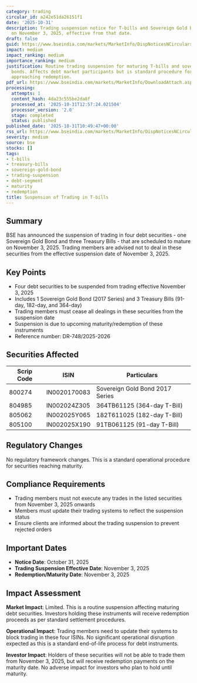 ```yaml
---
category: trading
circular_id: a242e51da26151f1
date: '2025-10-31'
description: Trading suspension notice for T-bills and Sovereign Gold Bond maturing
  on November 3, 2025, effective from that date.
draft: false
guid: https://www.bseindia.com/markets/MarketInfo/DispNoticesNCirculars.aspx?Noticeid={3FB18A93-0823-4EE2-A16A-F75D94D85A6E}&noticeno=20251031-9&dt=10/31/2025&icount=9&totcount=40&flag=0
impact: medium
impact_ranking: medium
importance_ranking: medium
justification: Routine trading suspension for maturing T-bills and sovereign gold
  bonds. Affects debt market participants but is standard procedure for securities
  approaching redemption.
pdf_url: https://www.bseindia.com/markets/MarketInfo/DownloadAttach.aspx?id=20251031-9&attachedId=
processing:
  attempts: 1
  content_hash: 4da23c555be2da8f
  processed_at: '2025-10-31T12:57:24.021504'
  processor_version: '2.0'
  stage: completed
  status: published
published_date: '2025-10-31T10:49:47+00:00'
rss_url: https://www.bseindia.com/markets/MarketInfo/DispNoticesNCirculars.aspx?Noticeid={3FB18A93-0823-4EE2-A16A-F75D94D85A6E}&noticeno=20251031-9&dt=10/31/2025&icount=9&totcount=40&flag=0
severity: medium
source: bse
stocks: []
tags:
- t-bills
- treasury-bills
- sovereign-gold-bond
- trading-suspension
- debt-segment
- maturity
- redemption
title: Suspension of Trading in T-bills
---
```


## Summary

BSE has announced the suspension of trading in four debt securities - one Sovereign Gold Bond and three Treasury Bills - that are scheduled to mature on November 3, 2025. Trading members are advised not to deal in these securities from the effective suspension date of November 3, 2025.

## Key Points

- Four debt securities to be suspended from trading effective November 3, 2025
- Includes 1 Sovereign Gold Bond (2017 Series) and 3 Treasury Bills (91-day, 182-day, and 364-day)
- Trading members must cease all dealings in these securities from the suspension date
- Suspension is due to upcoming maturity/redemption of these instruments
- Reference number: DR-748/2025-2026

## Securities Affected

| Scrip Code | ISIN | Particulars |
|------------|------|-------------|
| 800274 | IN0020170083 | Sovereign Gold Bond 2017 Series |
| 804985 | IN002024Z305 | 364TB61125 (364-day T-Bill) |
| 805062 | IN002025Y065 | 182T611025 (182-day T-Bill) |
| 805100 | IN002025X190 | 91TB061125 (91-day T-Bill) |

## Regulatory Changes

No regulatory framework changes. This is a standard operational procedure for securities reaching maturity.

## Compliance Requirements

- Trading members must not execute any trades in the listed securities from November 3, 2025 onwards
- Members must update their trading systems to reflect the suspension status
- Ensure clients are informed about the trading suspension to prevent rejected orders

## Important Dates

- **Notice Date**: October 31, 2025
- **Trading Suspension Effective Date**: November 3, 2025
- **Redemption/Maturity Date**: November 3, 2025

## Impact Assessment

**Market Impact**: Limited. This is a routine suspension affecting maturing debt securities. Investors holding these instruments will receive redemption proceeds as per standard settlement procedures.

**Operational Impact**: Trading members need to update their systems to block trading in these four ISINs. No significant operational disruption expected as this is a standard end-of-life process for debt instruments.

**Investor Impact**: Holders of these securities will not be able to trade them from November 3, 2025, but will receive redemption payments on the maturity date. No adverse impact for investors who plan to hold until maturity.